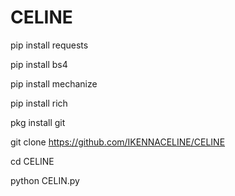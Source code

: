 # CELINE 
pip install requests 


pip install bs4 


pip install mechanize 


pip install rich 


pkg install git 

git clone https://github.com/IKENNACELINE/CELINE 

cd CELINE 

python CELIN.py
